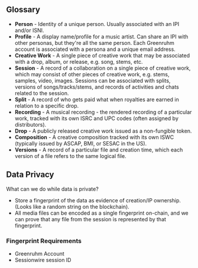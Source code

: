 ## Glossary

* **Person** - Identity of a unique person. Usually associated with an IPI and/or ISNI.
* **Profile** - A display name/profile for a music artist. Can share an IPI with other personas, but they're all the same person. Each Greenruhm account is associated with a persona and a unique email address.
* **Creative Work** - A single piece of creative work that may be associated with a drop, album, or release, e.g. song, stems, etc.
* **Session** - A record of a collaboration on a single piece of creative work, which may consist of other pieces of creative work, e.g. stems, samples, video, images. Sessions can be associated with splits, versions of songs/tracks/stems, and records of activities and chats related to the session.
* **Split** - A record of who gets paid what when royalties are earned in relation to a specific drop.
* **Recording** - A musical recording - the rendered recording of a particular work, tracked with its own ISRC and UPC codes (often assigned by distributors).
* **Drop** - A publicly released creative work issued as a non-fungible token.
* **Composition** - A creative composition tracked with its own ISWC (typically issued by ASCAP, BMI, or SESAC in the US).
* **Versions** - A record of a particular file and creation time, which each version of a file refers to the same logical file.


## Data Privacy

What can we do while data is private?

* Store a fingerprint of the data as evidence of creation/IP ownership. (Looks like a random string on the blockchain).
* All media files can be encoded as a single fingerprint on-chain, and we can prove that any file from the session is represented by that fingerprint.


### Fingerprint Requirements

* Greenruhm Account
* Sessionwire session ID

